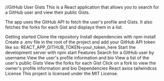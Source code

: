 //GitHub User Gists
This is a React application that allows you to search for a GitHub user and view their public Gists.

The app uses the GitHub API to fetch the user's profile and Gists. It also fetches the forks for each Gist and displays them in a list.

Getting started
Clone the repository
Install dependencies with npm install
Create a .env file in the root of the project and add your GitHub API token like so: REACT_APP_GITHUB_TOKEN=your_token_here
Start the development server with npm start
Features
Search for a GitHub user by username
View the user's profile information and bio
View a list of the user's public Gists
View the forks for each Gist
Click on a fork to view the owner's profile information and bio
Dependencies
React
axios
tailwindcss
License
This project is licensed under the MIT License.
